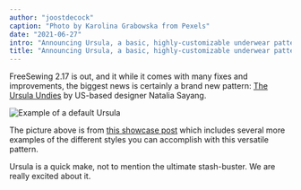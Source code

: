 ```yaml
---
author: "joostdecock"
caption: "Photo by Karolina Grabowska from Pexels"
date: "2021-06-27"
intro: "Announcing Ursula, a basic, highly-customizable underwear pattern"
title: "Announcing Ursula, a basic, highly-customizable underwear pattern"
---
```



FreeSewing 2.17 is out, and it while it comes with many fixes and improvements,
the biggest news is certainly a brand new pattern: [The Ursula Undies](/designs/ursula/)
by US-based designer Natalia Sayang.

![Example of a default Ursula](https://posts.freesewing.org/uploads/example_aab890ee57.jpg)

The picture above is from [this showcase post](/showcase/ursula-test-pairs/)
which includes several more examples of the different styles you can accomplish with
this versatile pattern.

Ursula is a quick make, not to mention the ultimate stash-buster.
We are really excited about it.

